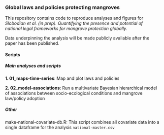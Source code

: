 ### Global laws and policies protecting mangroves

This repository contains code to reproduce analyses and figures for *Slobodian et al. (in prep). Quantifying the presence and potential of national legal frameworks for mangrove protection globally*.

Data underpinning the analysis will be made publicly available after the paper has been published.

#### Scripts

##### Main analyses and scripts

**1. 01_maps-time-series**: Map and plot laws and policies

**2. 02_model-associations**: Run a multivariate Bayesian hierarchical model of associations between socio-ecological conditions and mangrove law/policy adoption

##### Other

make-national-covariate-db.R: This script combines all covariate data into a single dataframe for the analysis `national-master.csv`

